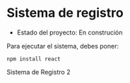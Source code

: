 <h1> Sistema de registro</h1>

- Estado del proyecto: En construción

Para ejecutar el sistema, debes poner:

  ```npm install react```

Sistema de Registro 2
